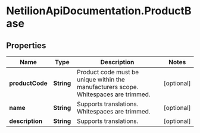 # NetilionApiDocumentation.ProductBase

## Properties
Name | Type | Description | Notes
------------ | ------------- | ------------- | -------------
**productCode** | **String** | Product code must be unique within the manufacturers scope. Whitespaces are trimmed. | [optional] 
**name** | **String** | Supports translations. Whitespaces are trimmed. | [optional] 
**description** | **String** | Supports translations. | [optional] 


